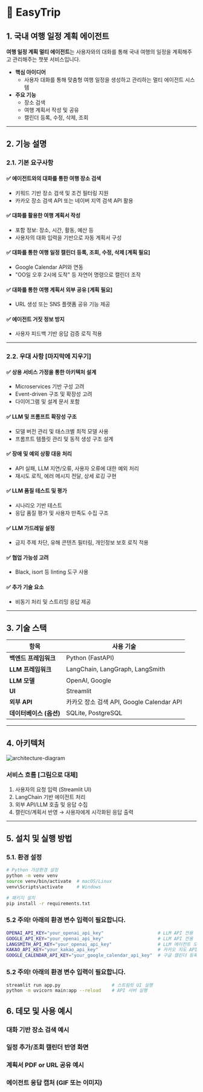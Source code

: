 # 🚀 EasyTrip

## 1. 국내 여행 일정 계획 에이전트

**여행 일정 계획 멀티 에이전트**는 사용자와의 대화를 통해 국내 여행의 일정을 계획해주고 관리해주는 챗봇 서비스입니다.

- **핵심 아이디어**
  - 사용자 대화를 통해 맞춤형 여행 일정을 생성하고 관리하는 멀티 에이전트 시스템
- **주요 기능** 
  - 장소 검색
  - 여행 계획서 작성 및 공유
  - 캘린더 등록, 수정, 삭제, 조회

---

## 2. 기능 설명

### 2.1. 기본 요구사항

#### ✅ 에이전트와의 대화를 통한 여행 장소 검색
- 키워드 기반 장소 검색 및 조건 필터링 지원
- 카카오 장소 검색 API 또는 네이버 지역 검색 API 활용

#### ✅ 대화를 활용한 여행 계획서 작성 
- 포함 정보: 장소, 시간, 활동, 예산 등
- 사용자의 대화 입력을 기반으로 자동 계획서 구성

#### ✅ 대화를 통한 여행 일정 캘린더 등록, 조회, 수정, 삭제 [계획 필요]
- Google Calendar API와 연동
- "OO일 오후 2시에 도착" 등 자연어 명령으로 캘린더 조작

#### ✅ 대화를 통한 여행 계획서 외부 공유 [계획 필요]
- URL 생성 또는 SNS 플랫폼 공유 기능 제공

#### ✅ 에이전트 거짓 정보 방지
- 사용자 피드백 기반 응답 검증 로직 적용

---

### 2.2. 우대 사항 [마지막에 지우기]

#### ✅ 상용 서비스 가정을 통한 아키텍처 설계
- Microservices 기반 구성 고려
- Event-driven 구조 및 확장성 고려
- 다이어그램 및 설계 문서 포함

#### ✅ LLM 및 프롬프트 확장성 구조
- 모델 버전 관리 및 태스크별 최적 모델 사용
- 프롬프트 템플릿 관리 및 동적 생성 구조 설계

#### ✅ 장애 및 예외 상황 대응 처리
- API 실패, LLM 지연/오류, 사용자 오류에 대한 예외 처리
- 재시도 로직, 에러 메시지 전달, 상세 로깅 구현

#### ✅ LLM 품질 테스트 및 평가
- 시나리오 기반 테스트
- 응답 품질 평가 및 사용자 만족도 수집 구조

#### ✅ LLM 가드레일 설정
- 금지 주제 차단, 유해 콘텐츠 필터링, 개인정보 보호 로직 적용

#### ✅ 협업 가능성 고려
- Black, isort 등 linting 도구 사용

#### ✅ 추가 기술 요소
- 비동기 처리 및 스트리밍 응답 제공

---

## 3. 기술 스택

| 항목          | 사용 기술                              |
|-------------|------------------------------------|
| **백엔드 프레임워크** | Python (FastAPI)                   |
| **LLM 프레임워크** | LangChain, LangGraph, LangSmith    |
| **LLM 모델**  | OpenAI, Google                     |
| **UI**      | Streamlit                          |
| **외부 API**  | 카카오 장소 검색 API, Google Calendar API |
| **데이터베이스 (옵션)** | SQLite, PostgreSQL                 |

---

## 4. 아키텍처

![architecture-diagram](./resources/images/architecture.png) <!-- 실제 다이어그램 파일로 대체 -->


### 서비스 흐름 [그림으로 대체]
1. 사용자의 요청 입력 (Streamlit UI)
2. LangChain 기반 에이전트 처리
3. 외부 API/LLM 호출 및 응답 수집
4. 캘린더/계획서 반영 → 사용자에게 시각화된 응답 출력

---

## 5. 설치 및 실행 방법

### 5.1. 환경 설정

```bash
# Python 가상환경 설정
python -m venv venv
source venv/bin/activate  # macOS/Linux
venv\Scripts\activate     # Windows

# 패키지 설치
pip install -r requirements.txt
```

### 5.2 주의! 아래의 환경 변수 입력이 필요합니다.
```bash
OPENAI_API_KEY="your_openai_api_key"                    # LLM API 전용
GOOGLE_API_KEY="your_openai_api_key"                    # LLM API 전용
LANGSMITH_API_KEY="your_openai_api_key"                 # LLM 에이전트 모니터링 및 추적용
KAKAO_API_KEY="your_kakao_api_key"                      # 카카오 지도 API 호출용
GOOGLE_CALENDAR_API_KEY="your_google_calendar_api_key"  # 구글 캘린더 등록 전용
```

### 5.2 주의! 아래의 환경 변수 입력이 필요합니다.
```bash
streamlit run app.py                   # 스트림릿 UI 실행
python -m uvicorn main:app --reload    # API 서버 실행
```

## 6. 데모 및 사용 예시

### 대화 기반 장소 검색 예시

### 일정 추가/조회 캘린더 반영 화면

### 계획서 PDF or URL 공유 예시

### 에이전트 응답 캡처 (GIF 또는 이미지)